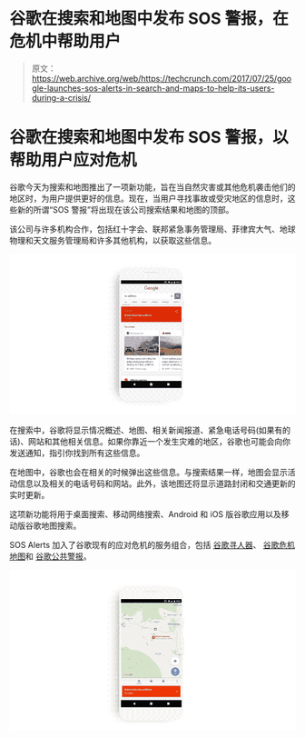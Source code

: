 # 谷歌在搜索和地图中发布 SOS 警报，在危机中帮助用户

> 原文：<https://web.archive.org/web/https://techcrunch.com/2017/07/25/google-launches-sos-alerts-in-search-and-maps-to-help-its-users-during-a-crisis/>

# 谷歌在搜索和地图中发布 SOS 警报，以帮助用户应对危机

谷歌今天为搜索和地图推出了一项新功能，旨在当自然灾害或其他危机袭击他们的地区时，为用户提供更好的信息。现在，当用户寻找事故或受灾地区的信息时，这些新的所谓“SOS 警报”将出现在该公司搜索结果和地图的顶部。

该公司与许多机构合作，包括红十字会、联邦紧急事务管理局、菲律宾大气、地球物理和天文服务管理局和许多其他机构，以获取这些信息。

[![](img/d8586d0b6ee7aab75fd33f4fc7b426bf.png)](https://web.archive.org/web/20230305184318/https://techcrunch.com/wp-content/uploads/2017/07/no-twitter.gif)

在搜索中，谷歌将显示情况概述、地图、相关新闻报道、紧急电话号码(如果有的话)、网站和其他相关信息。如果你靠近一个发生灾难的地区，谷歌也可能会向你发送通知，指引你找到所有这些信息。

在地图中，谷歌也会在相关的时候弹出这些信息。与搜索结果一样，地图会显示活动信息以及相关的电话号码和网站。此外，该地图还将显示道路封闭和交通更新的实时更新。

这项新功能将用于桌面搜索、移动网络搜索、Android 和 iOS 版谷歌应用以及移动版谷歌地图搜索。

SOS Alerts 加入了谷歌现有的应对危机的服务组合，包括 [谷歌寻人器](https://web.archive.org/web/20230305184318/https://google.org/personfinder/global/home.html)、 [谷歌危机地图](https://web.archive.org/web/20230305184318/https://www.google.org/crisismap/weather_and_events)和 [谷歌公共警报](https://web.archive.org/web/20230305184318/https://www.google.org/publicalerts)。

[![](img/09d7a749b8b91216d3bc052249d2c205.png)](https://web.archive.org/web/20230305184318/https://techcrunch.com/wp-content/uploads/2017/07/maps.gif)